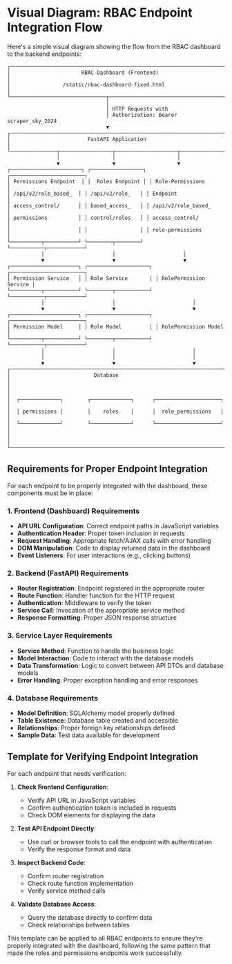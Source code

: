 # Visual Diagram: RBAC Endpoint Integration Flow

Here's a simple visual diagram showing the flow from the RBAC dashboard to the backend endpoints:

```
┌─────────────────────────────────────────────────────────────────────────┐
│                       RBAC Dashboard (Frontend)                         │
│                 /static/rbac-dashboard-fixed.html                       │
└───────────────────────────────┬─────────────────────────────────────────┘
                                │
                                │ HTTP Requests with
                                │ Authorization: Bearer scraper_sky_2024
                                ▼
┌─────────────────────────────────────────────────────────────────────────┐
│                         FastAPI Application                             │
└───────────────┬─────────────────┬────────────────────┬─────────────────┘
                │                 │                    │
                ▼                 ▼                    ▼
┌───────────────────────┐ ┌─────────────────┐ ┌────────────────────────┐
│ Permissions Endpoint  │ │  Roles Endpoint │ │ Role-Permissions       │
│ /api/v2/role_based_  │ │ /api/v2/role_   │ │ Endpoint               │
│ access_control/      │ │ based_access_   │ │ /api/v2/role_based_    │
│ permissions          │ │ control/roles   │ │ access_control/        │
│                      │ │                 │ │ role-permissions        │
└──────────┬───────────┘ └────────┬────────┘ └───────────┬────────────┘
           │                      │                      │
           ▼                      ▼                      ▼
┌──────────────────────┐ ┌────────────────────┐ ┌────────────────────────┐
│ Permission Service   │ │ Role Service       │ │ RolePermission Service │
└──────────┬───────────┘ └────────┬───────────┘ └───────────┬────────────┘
           │                      │                         │
           ▼                      ▼                         ▼
┌──────────────────────┐ ┌────────────────────┐ ┌────────────────────────┐
│ Permission Model     │ │ Role Model         │ │ RolePermission Model   │
└──────────┬───────────┘ └────────┬───────────┘ └───────────┬────────────┘
           │                      │                         │
           │                      │                         │
           ▼                      ▼                         ▼
┌─────────────────────────────────────────────────────────────────────────┐
│                           Database                                      │
│                                                                         │
│  ┌─────────────┐        ┌─────────────┐      ┌─────────────────────┐   │
│  │ permissions │        │    roles    │      │  role_permissions   │   │
│  └─────────────┘        └─────────────┘      └─────────────────────┘   │
│                                                                         │
└─────────────────────────────────────────────────────────────────────────┘
```

## Requirements for Proper Endpoint Integration

For each endpoint to be properly integrated with the dashboard, these components must be in place:

### 1. Frontend (Dashboard) Requirements

- **API URL Configuration**: Correct endpoint paths in JavaScript variables
- **Authentication Header**: Proper token inclusion in requests
- **Request Handling**: Appropriate fetch/AJAX calls with error handling
- **DOM Manipulation**: Code to display returned data in the dashboard
- **Event Listeners**: For user interactions (e.g., clicking buttons)

### 2. Backend (FastAPI) Requirements

- **Router Registration**: Endpoint registered in the appropriate router
- **Route Function**: Handler function for the HTTP request
- **Authentication**: Middleware to verify the token
- **Service Call**: Invocation of the appropriate service method
- **Response Formatting**: Proper JSON response structure

### 3. Service Layer Requirements

- **Service Method**: Function to handle the business logic
- **Model Interaction**: Code to interact with the database models
- **Data Transformation**: Logic to convert between API DTOs and database models
- **Error Handling**: Proper exception handling and error responses

### 4. Database Requirements

- **Model Definition**: SQLAlchemy model properly defined
- **Table Existence**: Database table created and accessible
- **Relationships**: Proper foreign key relationships defined
- **Sample Data**: Test data available for development

## Template for Verifying Endpoint Integration

For each endpoint that needs verification:

1. **Check Frontend Configuration**:

   - Verify API URL in JavaScript variables
   - Confirm authentication token is included in requests
   - Check DOM elements for displaying the data

2. **Test API Endpoint Directly**:

   - Use curl or browser tools to call the endpoint with authentication
   - Verify the response format and data

3. **Inspect Backend Code**:

   - Confirm router registration
   - Check route function implementation
   - Verify service method calls

4. **Validate Database Access**:
   - Query the database directly to confirm data
   - Check relationships between tables

This template can be applied to all RBAC endpoints to ensure they're properly integrated with the dashboard, following the same pattern that made the roles and permissions endpoints work successfully.
